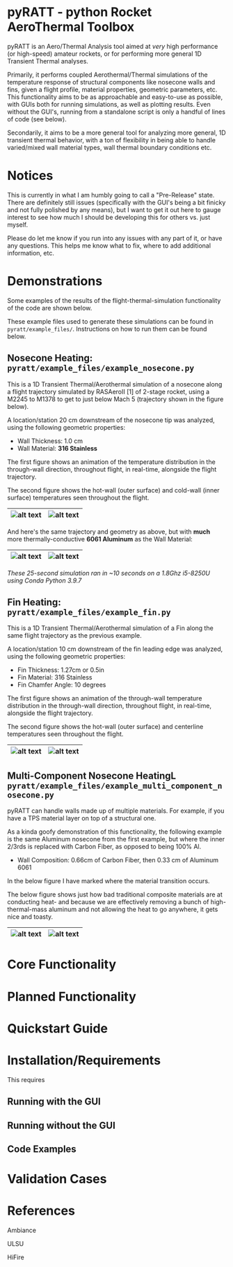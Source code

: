 # pyRATT - python Rocket AeroThermal Toolbox

pyRATT is an Aero/Thermal Analysis tool aimed at *very* high performance (or high-speed) amateur rockets, or for performing more general 1D Transient Thermal analyses.

Primarily, it performs coupled Aerothermal/Thermal simulations of the temperature response of structural components like nosecone walls and fins, given a flight profile, material properties, geometric parameters, etc. This functionality aims to be as approachable and easy-to-use as possible, with GUIs both for running simulations, as well as plotting results. Even without the GUI's, running from a standalone script is only a handful of lines of code (see below).

Secondarily, it aims to be a more general tool for analyzing more general, 1D transient thermal behavior, with a ton of flexibility in being able to handle varied/mixed wall material types, wall thermal boundary conditions etc. 


#  Notices
This is currently in what I am humbly going to call a "Pre-Release" state. There are definitely still issues (specifically with the GUI's being a bit finicky and not fully polished by any means), but I want to get it out here to gauge interest to see how much I should be developing this for others vs. just myself.

Please do let me know if you run into any issues with any part of it, or have any questions. This helps me know what to fix, where to add additional information, etc. 


# Demonstrations

Some examples of the results of the flight-thermal-simulation functionality of the code are shown below. 

These example files used to generate these simulations can be found in `pyratt/example_files/`. Instructions on how to run them can be found below. 




## Nosecone Heating: `pyratt/example_files/example_nosecone.py`

This is a 1D Transient Thermal/Aerothermal simulation of a nosecone along a flight trajectory simulated by RASAeroII [1] of 2-stage rocket, using a M2245 to M1378 to get to just below Mach 5 (trajectory shown in the figure below).

A location/station 20 cm downstream of the nosecone tip was analyzed, using the following geometric properties:
 - Wall Thickness: 1.0 cm
 - Wall Material: **316 Stainless**
 
 The first figure shows an animation of the temperature distribution in the through-wall direction, throughout flight, in real-time, alongside the flight trajectory. 
 
 The second figure shows the hot-wall (outer surface) and cold-wall (inner surface) temperatures seen throughout the flight. 


![alt text](https://github.com/elliottmckee/stata_mater/blob/main/images/example_nosecone_SS.gif?raw=true)  |  ![alt text](https://github.com/elliottmckee/stata_mater/blob/main/images/example_nosecone_SS.jpg?raw=true)
:-------------------------:|:-------------------------:



And here's the same trajectory and geometry as above, but with __much__ more thermally-conductive __6061 Aluminum__ as the Wall Material:

![alt text](https://github.com/elliottmckee/stata_mater/blob/main/images/example_nosecone_ALU.gif?raw=true)  |  ![alt text](https://github.com/elliottmckee/stata_mater/blob/main/images/example_nosecone_ALU.jpg?raw=true)
:-------------------------:|:-------------------------:




_These 25-second simulation ran in ~10 seconds on a 1.8Ghz i5-8250U using Conda Python 3.9.7_




##  Fin Heating: `pyratt/example_files/example_fin.py`

This is a 1D Transient Thermal/Aerothermal simulation of a Fin along the same flight trajectory as the previous example.

A location/station 10 cm downstream of the fin leading edge was analyzed, using the following geometric properties:
 - Fin Thickness: 1.27cm or 0.5in  
 - Fin Material: 316 Stainless
 - Fin Chamfer Angle: 10 degrees
 
 The first figure shows an animation of the through-wall temperature distribution in the through-wall direction, throughout flight, in real-time, alongside the flight trajectory. 
 
 The second figure shows the hot-wall (outer surface) and centerline temperatures seen throughout the flight. 



![alt text](https://github.com/elliottmckee/stata_mater/blob/main/images/example_fin_SS.gif?raw=true) | ![alt text](https://github.com/elliottmckee/stata_mater/blob/main/images/example_fin_SS.jpg?raw=true)
:-------------------------:|:-------------------------:


## Multi-Component Nosecone HeatingL `pyratt/example_files/example_multi_component_nosecone.py`

pyRATT can handle walls made up of multiple materials. For example, if you have a TPS material layer on top of a structural one. 

As a kinda goofy demonstration of this functionality, the following example is the same Aluminum nosecone from the first example, but where the inner 2/3rds is replaced with Carbon Fiber, as opposed to being 100% Al.


 - Wall Composition: 0.66cm of Carbon Fiber, then 0.33 cm of Aluminum 6061


In the below figure I have marked where the material transition occurs. 

The below figure shows just how bad traditional composite materials are at conducting heat- and because we are effectively removing a bunch of high-thermal-mass aluminum and not allowing the heat to go anywhere, it gets nice and toasty. 



![alt text](https://github.com/elliottmckee/stata_mater/blob/main/images/example_multi_material_nc.gif?raw=true) | ![alt text](https://github.com/elliottmckee/stata_mater/blob/main/images/example_multi_material_nc.jpg?raw=true)
:-------------------------:|:-------------------------:









# Core Functionality


# Planned Functionality









# Quickstart Guide

# Installation/Requirements

This requires 




## Running with the GUI

## Running without the GUI

## Code Examples





# Validation Cases






# References

Ambiance

ULSU

HiFire




















